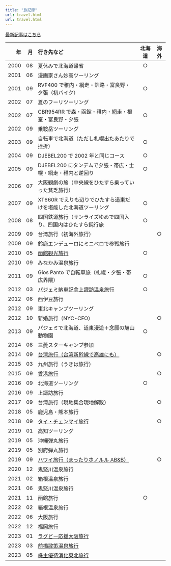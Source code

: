 ```yaml
---
title: "旅記録"
url: travel.html
url: travel.html
---
```

[最新記事はこちら](/travel/)

|   年 |  月 | 行き先など                                                                | 北海道 | 海外 |
| ---: | --: | :------------------------------------------------------------------------ | :----: | :--: |
| 2000 |  08 | 夏休みで北海道帰省                                                        |   ○    |      |
| 2001 |  06 | 漫画家さん妙高ツーリング                                                  |        |      |
| 2001 |  09 | RVF400 で稚内・網走・釧路・富良野・夕張（初バイク）                       |   ○    |      |
| 2002 |  07 | 夏のフーリツーリング                                                      |        |      |
| 2002 |  07 | CBR954RR で森・函館・稚内・網走・根室・富良野・夕張                       |   ○    |      |
| 2002 |  09 | 乗鞍岳ツーリング                                                          |        |      |
| 2003 |  09 | 自転車で北海道（ただし札幌出たあたりで挫折）                              |   ○    |      |
| 2004 |  09 | DJEBEL200 で 2002 年と同じコース                                          |   ○    |      |
| 2005 |  09 | DJEBEL200 にタンデムで夕張・帯広・士幌・網走・稚内と逆回り                |   ○    |      |
| 2006 |  07 | 大阪観劇の旅（中央線をひたすら乗っていった貧乏旅行）                      |        |      |
| 2007 |  09 | XT660R でえりも辺りでひたすら道東だけを堪能した北海道ツーリング           |   ○    |      |
| 2008 |  08 | 四国鉄道旅行（サンライズゆめで四国入り、四国内はひたすら鈍行旅            |   ○    |      |
| 2009 |  09 | 台湾旅行（初海外旅行）                                                    |        |  ○   |
| 2009 |  09 | 鈴鹿エンデューロにミニベロで参戦旅行                                      |        |      |
| 2010 |  05 | [函館観光旅行](/travel/2010/05/函館小樽観光旅行/)                         |   ○    |      |
| 2010 |  09 | みなかみ温泉旅行                                                          |        |      |
| 2011 |  09 | Gios Panto で自転車旅（札幌・夕張・帯広界隈）                             |   ○    |      |
| 2012 |  03 | [パジェミ納車記念上諏訪温泉旅行](/travel/2012/04/諏訪旅行/)               |   ○    |      |
| 2012 |  08 | 西伊豆旅行                                                                |        |      |
| 2012 |  09 | 東北キャンプツーリング                                                    |        |      |
| 2012 |  10 | 新婚旅行（NYC-CFO）                                                       |        |  ○   |
| 2013 |  09 | パジェミで北海道、道東漫遊＋念願の旭山動物園                              |   ○    |      |
| 2014 |  08 | 三菱スターキャンプ参加                                                    |        |      |
| 2014 |  09 | [台湾旅行（台湾新幹線で高雄にも）](/travel/2014/08/台湾旅行1日目/)        |        |  ○   |
| 2015 |  03 | 九州旅行（うきは旅行）                                                    |        |      |
| 2015 |  09 | [香港旅行](/travel/2015/09/香港旅行2015/)                                 |        |  ○   |
| 2016 |  09 | 北海道ツーリング                                                          |   ○    |      |
| 2016 |  09 | 上諏訪旅行                                                                |        |      |
| 2017 |  09 | 台湾旅行（現地集合現地解散）                                              |        |  ○   |
| 2018 |  05 | 鹿児島・熊本旅行                                                          |        |      |
| 2018 |  09 | [タイ・チェンマイ旅行](/travel/2018/09/バンコクチェンマイ旅行/)           |        |  ○   |
| 2019 |  01 | 高知ツーリング                                                            |        |      |
| 2019 |  05 | 沖縄弾丸旅行                                                              |        |      |
| 2019 |  05 | 別府弾丸旅行                                                              |        |      |
| 2019 |  09 | [ハワイ旅行（まったりホノルル AB&B）](/travel/2019/09/2度目のハワイ旅行/) |        |  ○   |
| 2020 |  12 | 鬼怒川温泉旅行                                                            |        |      |
| 2021 |  02 | 箱根温泉旅行                                                              |        |      |
| 2021 |  06 | 鬼怒川温泉旅行                                                            |        |      |
| 2021 |  11 | 函館旅行                                                                  |   ○    |      |
| 2022 |  02 | 箱根温泉旅行                                                              |        |      |
| 2022 |  06 | 大阪旅行                                                                  |        |      |
| 2022 |  12 | [福岡旅行](/travel/2022/12/jal-dokokani-fuk/)                             |        |      |
| 2023 |  01 | [ラグビー応援大阪旅行](/travel/2023/01/rugby-docomo-osk/)                 |        |      |
| 2023 |  03 | [前橋散策温泉旅行](/travel/2023/03/maebashi-onsen-trip/)                  |        |      |
| 2023 |  05 | [株主優待消化東北旅行](/travel/2023/05/jreast-kabuyu-tohoku)              |        |      |

